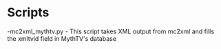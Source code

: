 Scripts
=======

-mc2xml_mythtv.py - This script takes XML output from mc2xml and fills the xmltvid field in MythTV's database
